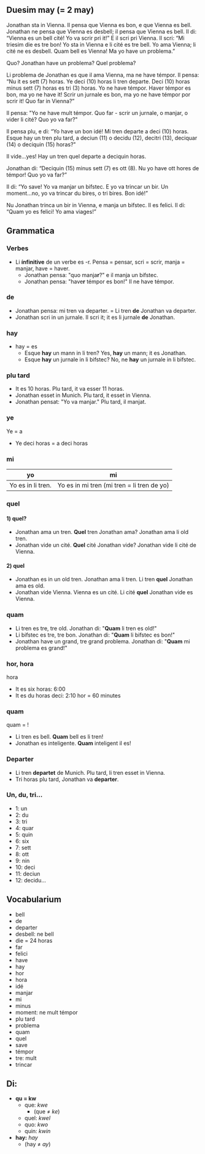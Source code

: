 ﻿## Duesim may (= 2 may)
Jonathan sta in Vienna. Il pensa que Vienna es bon, e que Vienna es bell. Jonathan ne pensa que Vienna es desbell; il pensa que Vienna es bell. Il di: “Vienna es un bell cité! Yo va scrir pri it!” E il scri pri Vienna. Il scri: “Mi triesim die es tre bon! Yo sta in Vienna e li cité es tre bell. Yo ama Vienna; li cité ne es desbell. Quam bell es Vienna! Ma yo have un problema.”

Quo? Jonathan have un problema? Quel problema?

Li problema de Jonathan es que il ama Vienna, ma ne have témpor. Il pensa: “Nu it es sett (7) horas. Ye deci (10) horas li tren departe. Deci (10) horas minus sett (7) horas es tri (3) horas. Yo ne have témpor. Haver témpor es bon, ma yo ne have it! Scrir un jurnale es bon, ma yo ne have témpor por scrir it! Quo far in Vienna?”

Il pensa: "Yo ne have mult témpor. Quo far - scrir un jurnale, o manjar, o vider li cité? Quo yo va far?"

Il pensa plu, e di: “Yo have un bon idé! Mi tren departe a deci (10) horas. Esque hay un tren plu tard, a deciun (11) o decidu (12), decitri (13), deciquar (14) o deciquin (15) horas?"

Il vide…yes! Hay un tren quel departe a deciquin horas.

Jonathan di: “Deciquin (15) minus sett (7) es ott (8). Nu yo have ott hores de témpor! Quo yo va far?”


Il di: “Yo save! Yo va manjar un bifstec. E yo va trincar un bir. Un moment...no, yo va trincar du bires, o tri bires. Bon idé!”

Nu Jonathan trinca un bir in Vienna, e manja un bifstec. Il es felici. Il di: “Quam yo es felici! Yo ama viages!”

## Grammatica
### Verbes
-   Li  **ínfinitive**  de un verbe es -r. Pensa = pensar, scri = scrir, manja = manjar, have = haver.
    -   Jonathan pensa: "quo manja**r**?" e il manja un bifstec.
    -   Jonathan pensa: "have**r**  témpor es bon!" Il ne have témpor.
### de
-   Jonathan pensa: mi tren va departer. = Li tren  **de**  Jonathan va departer.
-   Jonathan scri in un jurnale. Il scri it; it es li jurnale  **de**  Jonathan.
### hay
-   hay = es
    -   Esque  **hay**  un mann in li tren? Yes,  **hay**  un mann; it es Jonathan.
    -   Esque  **hay**  un jurnale in li bifstec? No, ne  **hay**  un jurnale in li bifstec.
### plu tard
-   It es 10 horas. Plu tard, it va esser 11 horas.
-   Jonathan esset in Munich. Plu tard, it esset in Vienna.
-   Jonathan pensat: "Yo va manjar." Plu tard, il manjat.
### ye
Ye = a
-   Ye deci horas = a deci horas
### mi

| yo | mi |
| --- | --- |
| Yo es in li tren. | Yo es in mi tren (mi tren = li tren de yo) |
### quel
#### 1) quel?
-   Jonathan ama un tren.  **Quel**  tren Jonathan ama? Jonathan ama li old tren.
-   Jonathan vide un cité.  **Quel**  cité Jonathan vide? Jonathan vide li cité de Vienna.
#### 2) quel
-   Jonathan es in un old tren. Jonathan ama li tren. Li tren  **quel**  Jonathan ama es old.
-   Jonathan vide Vienna. Vienna es un cité. Li cité  **quel**  Jonathan vide es Vienna.
### quam
-   Li tren es tre, tre old. Jonathan di: "**Quam**  li tren es old!"
-   Li bifstec es tre, tre bon. Jonathan di: "**Quam**  li bifstec es bon!"
-   Jonathan have un grand, tre grand problema. Jonathan di: "**Quam**  mi problema es grand!"
### hor, hora
hora
-   It es six horas: 6:00
-   It es du horas deci: 2:10
hor = 60 minutes
### quam
quam = !
-   Li tren es bell.  **Quam**  bell es li tren!
-   Jonathan es inteligente. **Quam**  inteligent il es!
### Departer
-   Li tren  **departet**  de Munich. Plu tard, li tren esset in Vienna.
-   Tri horas plu tard, Jonathan va  **departer**.
### Un, du, tri...
-   1: un
-   2: du
-   3: tri
-   4: quar
-   5: quin
-   6: six
-   7: sett
-   8: ott
-   9: nin
-   10: deci
-   11: deciun
-   12: decidu...
## Vocabularium
-   bell
-   de
-   departer
-   desbell: ne bell
-   die = 24 horas
-   far
-   felici
-   have
-   hay
-   hor
-   hora
-   idé
-   manjar
-   mi
-   minus
-   moment: ne mult témpor
-   plu tard
-   problema
-   quam
-   quel
-   save
-   témpor
-   tre: mult
-   trincar
## Di:
-   **qu = kw**
    -   que:  _kwe_
        -   (que ≠  _ke_)
    -   quel:  _kwel_
    -   quo:  _kwo_
    -   quin:  _kwin_
-   **hay:**  _hay_
    -   (hay ≠  _ay_)

